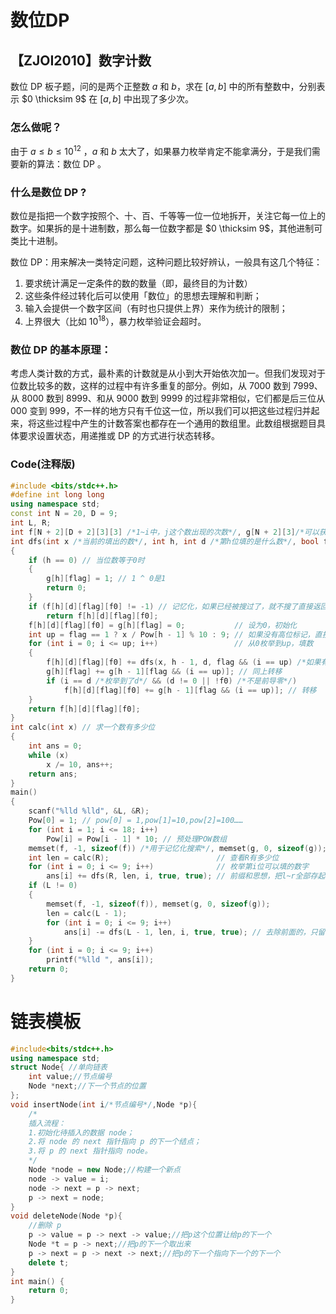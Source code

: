 # 数位DP
## 【ZJOI2010】数字计数
数位 $\textrm {DP}$ 板子题，问的是两个正整数 $a$ 和 $b$，求在 $[a,b]$ 中的所有整数中，分别表示 $0 \thicksim 9$ 在 $[a,b]$ 中出现了多少次。   
### 怎么做呢？
由于 $a \le b \le 10^{12}$ ，$a$ 和 $b$ 太大了，如果暴力枚举肯定不能拿满分，于是我们需要新的算法：数位 $\textrm {DP}$
。
### 什么是数位 $\textrm {DP}$ ?
数位是指把一个数字按照个、十、百、千等等一位一位地拆开，关注它每一位上的数字。如果拆的是十进制数，那么每一位数字都是 $0 \thicksim 9$，其他进制可类比十进制。

数位 $\textrm {DP}$：用来解决一类特定问题，这种问题比较好辨认，一般具有这几个特征：   
1. 要求统计满足一定条件的数的数量（即，最终目的为计数）
2. 这些条件经过转化后可以使用「数位」的思想去理解和判断；
3. 输入会提供一个数字区间（有时也只提供上界）来作为统计的限制；
4. 上界很大（比如 $10^{18}$），暴力枚举验证会超时。

### 数位 DP 的基本原理：
考虑人类计数的方式，最朴素的计数就是从小到大开始依次加一。但我们发现对于位数比较多的数，这样的过程中有许多重复的部分。例如，从 7000 数到 7999、从 8000 数到 8999、和从 9000 数到 9999 的过程非常相似，它们都是后三位从 000 变到 999，不一样的地方只有千位这一位，所以我们可以把这些过程归并起来，将这些过程中产生的计数答案也都存在一个通用的数组里。此数组根据题目具体要求设置状态，用递推或 DP 的方式进行状态转移。

### Code(注释版)
```cpp
#include <bits/stdc++.h>
#define int long long
using namespace std;
const int N = 20, D = 9;
int L, R;
int f[N + 2][D + 2][3][3] /*1~i中，j这个数出现的次数*/, g[N + 2][3]/*可以获得的方案总数*/, ans[D + 2], Pow[N + 10];
int dfs(int x /*当前的填出的数*/, int h, int d /*第h位填的是什么数*/, bool flag /*高位标记*/, bool f0 /*是否出现前导零*/)
{
    if (h == 0) // 当位数等于0时
    {
        g[h][flag] = 1; // 1 ^ 0是1
        return 0;
    }
    if (f[h][d][flag][f0] != -1) // 记忆化，如果已经被搜过了，就不搜了直接返回
        return f[h][d][flag][f0];
    f[h][d][flag][f0] = g[h][flag] = 0;           // 设为0，初始化
    int up = flag == 1 ? x / Pow[h - 1] % 10 : 9; // 如果没有高位标记，直接顶到9，x / Pow[h - 1]就是x这个数的第h位，
    for (int i = 0; i <= up; i++)                 // 从0枚举到up，填数
    {
        f[h][d][flag][f0] += dfs(x, h - 1, d, flag && (i == up) /*如果有高位标记，且当前这一位也顶到最高为了，下一次递归也要加上高位标记*/, f0 && (i == 0) /*前导零*/);
        g[h][flag] += g[h - 1][flag && (i == up)]; // 同上转移
        if (i == d /*枚举到了d*/ && (d != 0 || !f0) /*不是前导零*/)
            f[h][d][flag][f0] += g[h - 1][flag && (i == up)]; // 转移
    }
    return f[h][d][flag][f0];
}
int calc(int x) // 求一个数有多少位
{
    int ans = 0;
    while (x)
        x /= 10, ans++;
    return ans;
}
main()
{
    scanf("%lld %lld", &L, &R);
    Pow[0] = 1; // pow[0] = 1,pow[1]=10,pow[2]=100……
    for (int i = 1; i <= 18; i++)
        Pow[i] = Pow[i - 1] * 10; // 预处理POW数组
    memset(f, -1, sizeof(f)) /*用于记忆化搜索*/, memset(g, 0, sizeof(g));
    int len = calc(R);                        // 查看R有多少位
    for (int i = 0; i <= 9; i++)              // 枚举第i位可以填的数字
        ans[i] += dfs(R, len, i, true, true); // 前缀和思想，把l~r全部存起来
    if (L != 0)
    {
        memset(f, -1, sizeof(f)), memset(g, 0, sizeof(g));
        len = calc(L - 1);
        for (int i = 0; i <= 9; i++)
            ans[i] -= dfs(L - 1, len, i, true, true); // 去除前面的，只留下自己的答案
    }
    for (int i = 0; i <= 9; i++)
        printf("%lld ", ans[i]);
    return 0;
}
```
# 链表模板
```cpp
#include<bits/stdc++.h>
using namespace std;
struct Node{ //单向链表 
	int value;//节点编号 
	Node *next;//下一个节点的位置 
};
void insertNode(int i/*节点编号*/,Node *p){
	/* 
	插入流程： 
	1.初始化待插入的数据 node；
	2.将 node 的 next 指针指向 p 的下一个结点；
	3.将 p 的 next 指针指向 node。
	*/
	Node *node = new Node;//构建一个新点 
	node -> value = i; 
	node -> next = p -> next;
	p -> next = node;
}
void deleteNode(Node *p){
	//删除 p 
	p -> value = p -> next -> value;//把p这个位置让给p的下一个 
	Node *t = p -> next;//把p的下一个取出来 
	p -> next = p -> next -> next;//把p的下一个指向下一个的下一个 
	delete t;
}
int main() {
	return 0;
}
```